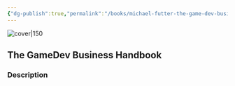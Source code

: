 ```yaml
---
{"dg-publish":true,"permalink":"/books/michael-futter-the-game-dev-business-handbook/","title":"\"The GameDev Business Handbook\"","tags":["video-games","business","non-fiction","work"]}
---
```




![cover|150](http://books.google.com/books/content?id=vOxVswEACAAJ&printsec=frontcover&img=1&zoom=1&source=gbs_api)

## The GameDev Business Handbook

### Description


```